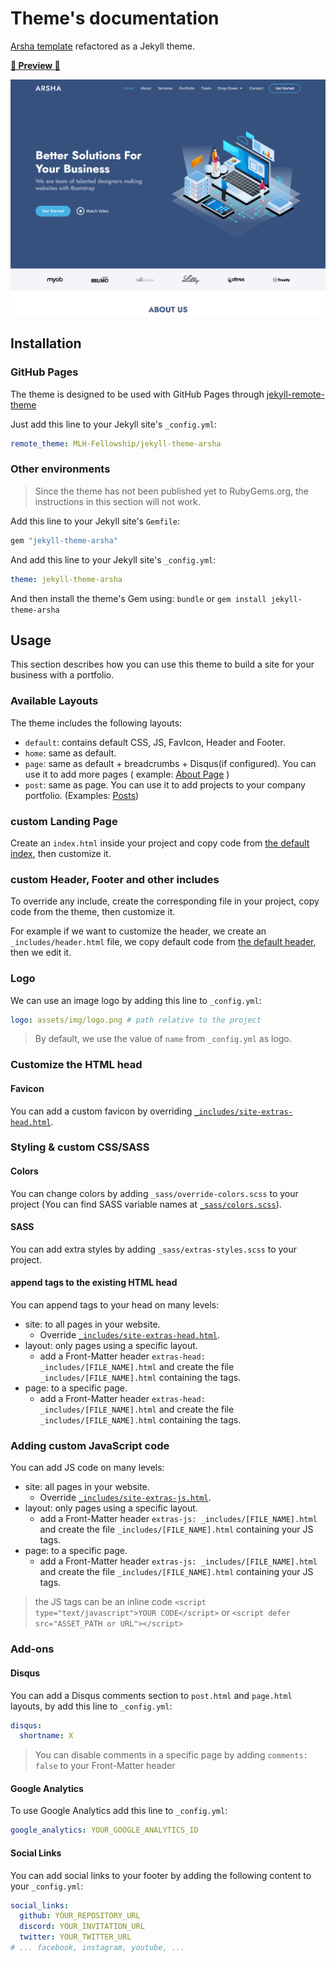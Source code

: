 # Theme's documentation

[Arsha template](https://bootstrapmade.com/arsha-free-bootstrap-html-template-corporate/) refactored as a Jekyll theme.

[**🔗 Preview 🔗**](https://mlh-fellowship.github.io/jekyll-theme-arsha/)

![Screenshot](./assets/img/Arsha-bootstrap-website-template.png)

## Installation

### GitHub Pages

The theme is designed to be used with GitHub Pages
through [jekyll-remote-theme](https://github.com/benbalter/jekyll-remote-theme)

Just add this line to your Jekyll site's `_config.yml`:

```yaml
remote_theme: MLH-Fellowship/jekyll-theme-arsha
```

### Other environments

> Since the theme has not been published yet to RubyGems.org, the instructions in this section will not work.

Add this line to your Jekyll site's `Gemfile`:

```ruby
gem "jekyll-theme-arsha"
```

And add this line to your Jekyll site's `_config.yml`:

```yaml
theme: jekyll-theme-arsha
```

And then install the theme's Gem using: ```bundle``` or ```gem install jekyll-theme-arsha```

## Usage

This section describes how you can use this theme to build a site for your business with a portfolio.

### Available Layouts

The theme includes the following layouts:

- `default`: contains default CSS, JS, FavIcon, Header and Footer.
- `home`:  same as default.
- `page`: same as default + breadcrumbs + Disqus(if configured). You can use it to add more pages (
  example: [About Page](./about.md) )
- `post`: same as page. You can use it to add projects to your company portfolio. (Examples: [Posts](./_posts))

### custom Landing Page

Create an `index.html` inside your project and copy code from [the default index](./index.html), then customize it.

### custom Header, Footer and other includes

To override any include, create the corresponding file in your project, copy code from the theme, then customize it.

For example if we want to customize the header, we create an `_includes/header.html` file, we copy default code
from [the default header](./_includes/header.html), then we edit it.

### Logo

We can use an image logo by adding this line to `_config.yml`:

```yaml
logo: assets/img/logo.png # path relative to the project
```

> By default, we use the value of `name` from `_config.yml` as logo.

### Customize the HTML head

#### Favicon

You can add a custom favicon by overriding [`_includes/site-extras-head.html`](_includes/site-extras-head.html).

### Styling & custom CSS/SASS

#### Colors

You can change colors by adding `_sass/override-colors.scss` to your project (You can find SASS variable names
at [`_sass/colors.scss`](_sass/colors.scss)).

#### SASS

You can add extra styles by adding `_sass/extras-styles.scss` to your project.

#### append tags to the existing HTML head

You can append tags to your head on many levels:

- site: to all pages in your website.
    - Override [`_includes/site-extras-head.html`](_includes/site-extras-head.html).
- layout: only pages using a specific layout.
    - add a Front-Matter header `extras-head: _includes/[FILE_NAME].html` and create the
      file `_includes/[FILE_NAME].html` containing the tags.
- page: to a specific page.
    - add a Front-Matter header `extras-head: _includes/[FILE_NAME].html` and create the
      file `_includes/[FILE_NAME].html` containing the tags.

### Adding custom JavaScript code

You can add JS code on many levels:

- site: all pages in your website.
    - Override [`_includes/site-extras-js.html`](_includes/site-extras-js.html).
- layout: only pages using a specific layout.
    - add a Front-Matter header `extras-js: _includes/[FILE_NAME].html` and create the file `_includes/[FILE_NAME].html`
      containing your JS tags.
- page: to a specific page.
    - add a Front-Matter header `extras-js: _includes/[FILE_NAME].html` and create the file `_includes/[FILE_NAME].html`
      containing your JS tags.

> the JS tags can be an inline code `<script type="text/javascript">YOUR CODE</script>`
> or `<script defer src="ASSET_PATH or URL"></script>`

### Add-ons

#### Disqus

You can add a Disqus comments section to `post.html` and `page.html` layouts, by add this line to `_config.yml`:

```yaml
disqus:
  shortname: X
```

> You can disable comments in a specific page by adding `comments: false` to your Front-Matter header

#### Google Analytics

To use Google Analytics add this line to `_config.yml`:

```yaml
google_analytics: YOUR_GOOGLE_ANALYTICS_ID
```

#### Social Links

You can add social links to your footer by adding the following content to your `_config.yml`:

```yaml
social_links:
  github: YOUR_REPOSITORY_URL
  discord: YOUR_INVITATION_URL
  twitter: YOUR_TWITTER_URL
# ... facebook, instagram, youtube, ...
```

